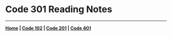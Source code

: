 # Code 301 Reading Notes




***

**[Home](README.md) | [Code 102](102.md) | [Code 201](201.md) | [Code 401](401.md)**